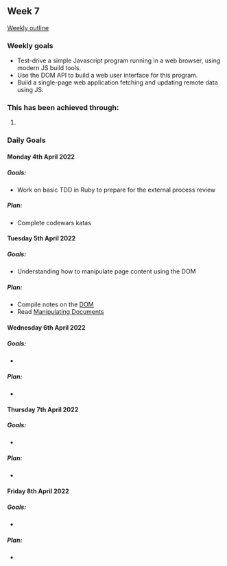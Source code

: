 ## Week 7

[Weekly outline](https://github.com/makersacademy/course/blob/master/week_outlines.md/)

### Weekly goals

* Test-drive a simple Javascript program running in a web browser, using modern JS build tools.
* Use the DOM API to build a web user interface for this program.
* Build a single-page web application fetching and updating remote data using JS.

### This has been achieved through:
1. 

### Daily Goals
#### Monday 4th April 2022
##### Goals:
* Work on basic TDD in Ruby to prepare for the external process review
##### Plan:
* Complete codewars katas

#### Tuesday 5th April 2022
##### Goals:
* Understanding how to manipulate page content using the DOM
##### Plan:
* Compile notes on the [DOM](https://github.com/heykathl/Portfolio/blob/main/Evidence-and-Notes/DOM.md)
* Read [Manipulating Documents](https://developer.mozilla.org/en-US/docs/Learn/JavaScript/Client-side_web_APIs/Manipulating_documents)

#### Wednesday 6th April 2022
##### Goals:
* 
##### Plan:
* 

#### Thursday 7th April 2022 
##### Goals:
* 
##### Plan:
* 

#### Friday 8th April 2022 
##### Goals:
* 
##### Plan:
* 


